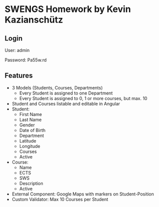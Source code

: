 # SWENGS Homework by Kevin Kazianschütz

##  Login

User: admin

Password: Pa55w.rd

##  Features
- 3 Models (Students, Courses, Departments)
	- Every Student is assigned to one Department
	- Every Student is assigned to 0, 1 or more courses, but max. 10
- Student and Courses listable and editable in Angular
- Student:
	- First Name
	- Last Name
	- Gender
	- Date of Birth
	- Department
	- Latitude
	- Longitude
	- Courses
	- Active
- Course:
	- Name
	- ECTS
	- SWS
	- Description
	- Active
- External Component: Google Maps with markers on Student-Position
- Custom Validator: Max 10 Courses per Student
